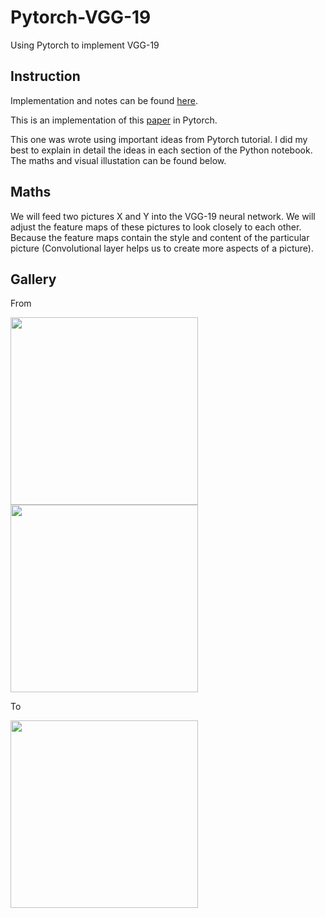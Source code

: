 # Pytorch-VGG-19
Using Pytorch to implement VGG-19

## Instruction

Implementation and notes can be found [here](https://github.com/Aleadinglight/Pytorch-VGG-19/blob/master/VGG_19.ipynb).

This is an implementation of this [paper](https://www.cv-foundation.org/openaccess/content_cvpr_2016/papers/Gatys_Image_Style_Transfer_CVPR_2016_paper.pdf) in Pytorch. 

This one was wrote using important ideas from Pytorch tutorial. I did my best to explain in detail the ideas in each section of the Python notebook. The maths and visual illustation can be found below.

## Maths

We will feed two pictures X and Y into the VGG-19 neural network. We will adjust the feature maps of these pictures to look closely to each other. Because the feature maps contain the style and content of the particular picture (Convolutional layer helps us to create more aspects of a picture). 

## Gallery
From

<img src="../master/picture/ava.png" width="300"> <img src="../master/picture/style.png" width="300"> 

To

<img src="../master/picture/ava_after.png" width="300">
